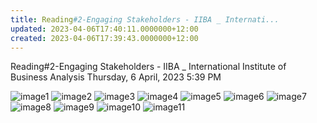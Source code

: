 ```yaml
---
title: Reading#2-Engaging Stakeholders - IIBA _ Internati...
updated: 2023-04-06T17:40:11.0000000+12:00
created: 2023-04-06T17:39:43.0000000+12:00
---
```


Reading#2-Engaging Stakeholders - IIBA \_ International Institute of Business Analysis
Thursday, 6 April, 2023
5:39 PM

![image1](../../../../resources/abdad8e59fce4251bbeaacfa45b28969.png)
![image2](../../../../resources/c93409b21b7f48aa8691629fe1758737.png)
![image3](../../../../resources/45e036ac360648cca0473c95fdd0c682.png)
![image4](../../../../resources/2b7a1fba612041ac9ebc3a53baf4ca0c.png)
![image5](../../../../resources/4304fe57e56d4003b2da3cb86557e658.png)
![image6](../../../../resources/548ecad18c36472da27aa1e2fc7ceee1.png)
![image7](../../../../resources/b680a9950efe432ab2e441c7dac27114.png)
![image8](../../../../resources/736a72f017fc432b8b487d3609138b38.png)
![image9](../../../../resources/6ff10c4787f24b5799dd4c6003b3fda8.png)
![image10](../../../../resources/66414c48d43a402fbb69ed4b9a36b651.png)
![image11](../../../../resources/96ac209947e54b81b8973de07135ac11.png)
